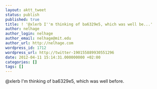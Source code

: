 ```yaml
---
layout: aktt_tweet
status: publish
published: true
title: ! '@xlerb I''m thinking of ba6329e5, which was well be...'
author: nelhage
author_login: nelhage
author_email: nelhage@mit.edu
author_url: http://nelhage.com
wordpress_id: 1712
wordpress_url: http://twitter-190155889930551296
date: 2012-04-11 15:14:31.000000000 +02:00
categories: []
tags: []
---
```

@xlerb I'm thinking of ba6329e5, which was well before.

